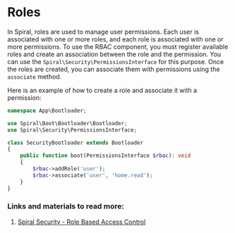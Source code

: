 # Roles

In Spiral, roles are used to manage user permissions. Each user is associated with one or more roles, and each role is associated with one or more permissions. To use the RBAC component, you must register available roles and create an association between the role and the permission. You can use the `Spiral\Security\PermissionsInterface` for this purpose. Once the roles are created, you can associate them with permissions using the `associate` method.

Here is an example of how to create a role and associate it with a permission:

```php
namespace App\Bootloader;

use Spiral\Boot\Bootloader\Bootloader;
use Spiral\Security\PermissionsInterface;

class SecurityBootloader extends Bootloader
{
    public function boot(PermissionsInterface $rbac): void
    {
        $rbac->addRole('user');
        $rbac->associate('user', 'home.read');
    }
}
```

### Links and materials to read more:
1. [Spiral Security - Role Based Access Control](https://spiral.dev/docs/security-rbac/current/en)
